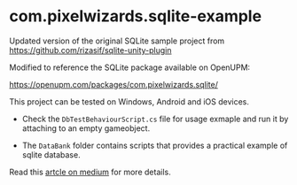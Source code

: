 # com.pixelwizards.sqlite-example

Updated version of the original SQLite sample project from https://github.com/rizasif/sqlite-unity-plugin

Modified to reference the SQLite package available on OpenUPM:

https://openupm.com/packages/com.pixelwizards.sqlite/

This project can be tested on Windows, Android and iOS devices.

- Check the `DbTestBehaviourScript.cs` file for usage exmaple and run it by attaching to an empty gameobject.

- The `DataBank` folder contains scripts that provides a practical example of sqlite database.

Read this [artcle on medium](https://medium.com/@rizasif92/sqlite-and-unity-how-to-do-it-right-31991712190) for more details.
